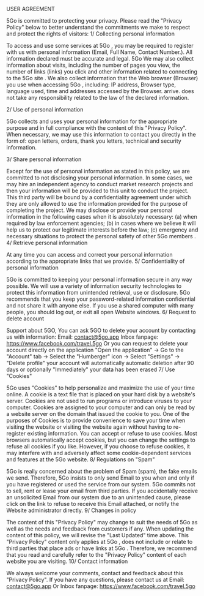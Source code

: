 
USER AGREEMENT

 	
5Go  is committed to protecting your privacy. Please read the "Privacy Policy" below to better understand the commitments we make to respect and protect the rights of visitors:
1/ Collecting personal information

 	
To access and use some services at  5Go , you may be required to register with us with personal information (Email, Full Name, Contact Number.). All information declared must be accurate and legal.  5Go
We may also collect information about visits, including the number of pages you view, the number of links (links) you click and other information related to connecting to the 5Go  site . We also collect information that the Web browser (Browser) you use when accessing  5Go , including: IP address, Browser type, language used, time and addresses accessed by the Browser. arrive. does not take any responsibility related to the law of the declared information.

2/ Use of personal information

 	
5Go  collects and uses your personal information for the appropriate purpose and in full compliance with the content of this "Privacy Policy". When necessary, we may use this information to contact you directly in the form of: open letters, orders, thank you letters, technical and security information.

3/ Share personal information

 	
Except for the use of personal information as stated in this policy, we are committed to not disclosing your personal information.
In some cases, we may hire an independent agency to conduct market research projects and then your information will be provided to this unit to conduct the project. This third party will be bound by a confidentiality agreement under which they are only allowed to use the information provided for the purpose of completing the project.
We may disclose or provide your personal information in the following cases when it is absolutely necessary: ​​(a) when required by law enforcement agencies; (b) in cases where we believe it will help us to protect our legitimate interests before the law; (c) emergency and necessary situations to protect the personal safety of other 5Go members  .
4/ Retrieve personal information

 	
At any time you can access and correct your personal information according to the appropriate links that we provide.
5/ Confidentiality of personal information

 	
5Go  is committed to keeping your personal information secure in any way possible. We will use a variety of information security technologies to protect this information from unintended retrieval, use or disclosure. 
5Go  recommends that you keep your password-related information confidential and not share it with anyone else. If you use a shared computer with many people, you should log out, or exit all open Website windows.
6/ Request to delete account

 	
Support about 5GO, You can ask 5GO to delete your account by contacting us with information:
Email: contact@5go.app
Inbox fanpage: https://www.facebook.com/travel.5go
Or you can request to delete your account directly on the application "Open the application" -> Go to the "Account" tab -> Select the "Humberger" icon -> Select "Settings" -> "Delete profile" your account will automatically automatic deletion after 90 days or optionally "Immediately" your data has been erased
7/ Use "Cookies"

 	
5Go  uses "Cookies" to help personalize and maximize the use of your time online. 
A cookie is a text file that is placed on your hard disk by a website's server. Cookies are not used to run programs or introduce viruses to your computer. Cookies are assigned to your computer and can only be read by a website server on the domain that issued the cookie to you. 
One of the purposes of Cookies is to provide convenience to save your time when visiting the website or visiting the website again without having to re-register existing information.
You can accept or refuse to use cookies. Most browsers automatically accept cookies, but you can change the settings to refuse all cookies if you like. However, if you choose to refuse cookies, it may interfere with and adversely affect some cookie-dependent services and features at the  5Go website.
8/ Regulations on "Spam"

 	
5Go  is really concerned about the problem of Spam (spam), the fake emails we send. Therefore,  5Go  insists to only send Email to you when and only if you have registered or used the service from our system.
5Go  commits not to sell, rent or lease your email from third parties. If you accidentally receive an unsolicited Email from our system due to an unintended cause, please click on the link to refuse to receive this Email attached, or notify the Website administrator directly.
9/ Changes in policy

 	
The content of this "Privacy Policy" may change to suit the needs of  5Go  as well as the needs and feedback from customers if any. When updating the content of this policy, we will revise the "Last Updated" time above. 
This "Privacy Policy" content only applies at  5Go , does not include or relate to third parties that place ads or have links at  5Go . Therefore, we recommend that you read and carefully refer to the "Privacy Policy" content of each website you are visiting.
10/ Contact information

 	
We always welcome your comments, contact and feedback about this "Privacy Policy". If you have any questions, please contact us at Email:  contact@5go.app
Or Inbox fanpage: https://www.facebook.com/travel.5go
 
 
